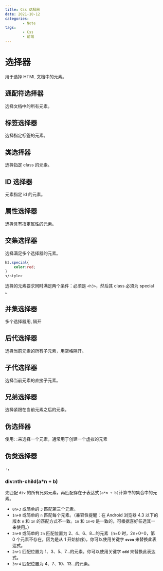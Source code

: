 ```yaml
---
title: Css 选择器
date: 2021-10-12
categories:
        - Note
tags:
        - Css
        - 前端
---
```


# 选择器

用于选择 HTML 文档中的元素。

## 通配符选择器

选择文档中的所有元素。

## 标签选择器

选择指定标签的元素。

## 类选择器

选择指定 class 的元素。

## ID 选择器

元素指定 id 的元素。

## 属性选择器

选择具有指定属性的元素。

## 交集选择器

选择满足多个选择器的元素。

```css
h3.special{
    color:red;
}
</style>
```

选择的元素要求同时满足两个条件：必须是 `<h3>`，然后其 class 必须为 special 。

## 并集选择器

多个选择器用`,`隔开

## 后代选择器

选择当前元素的所有子元素，用空格隔开。

## 子代选择器

选择当前元素的直接子元素。

## 兄弟选择器

选择紧跟在当前元素之后的元素。

## 伪选择器

使用`::`来选择一个元素，通常用于创建一个虚拟的元素

## 伪类选择器

`:`，

### div:nth-child(a*n + b)

先匹配 `div` 的所有兄弟元素，再匹配存在于表达式`(a*n + b)`计算书的集合中的元素。

- `0n+3` 或简单的 `3` 匹配第三个元素。
- `1n+0` 或简单的 `n` 匹配每个元素。（兼容性提醒：在 Android 浏览器 4.3 以下的版本 `n` 和 `1n` 的匹配方式不一致。`1n` 和 `1n+0` 是一致的，可根据喜好任选其一来使用。）
- `2n+0` 或简单的 `2n` 匹配位置为 2、4、6、8...的元素（n=0 时，2n+0=0，第 0 个元素不存在，因为是从 1 开始排序)。你可以使用关键字 **`even`** 来替换此表达式。
- `2n+1` 匹配位置为 1、3、5、7...的元素。你可以使用关键字 **`odd`** 来替换此表达式。
- `3n+4` 匹配位置为 4、7、10、13...的元素。